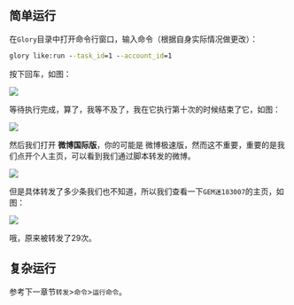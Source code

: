 ## 简单运行

在`Glory`目录中打开命令行窗口，输入命令（根据自身实际情况做更改）：

```cmd
glory like:run --task_id=1 --account_id=1
```

按下回车，如图：

![](https://p.pstatp.com/origin/1379900017e5981449515)

等待执行完成，算了，我等不及了，我在它执行第十次的时候结束了它，如图：

![](https://p.pstatp.com/origin/ff6d000179adef054cad)

然后我们打开 **微博国际版**，你的可能是 微博极速版，然而这不重要，重要的是我们点开个人主页，可以看到我们通过脚本转发的微博。

![](https://p.pstatp.com/origin/1377d000122363233bed9)

但是具体转发了多少条我们也不知道，所以我们查看一下`GEM迷183007`的主页，如图：

![](https://p.pstatp.com/origin/fff5000217e7ce2e09e1)

哦，原来被转发了29次。

## 复杂运行

参考下一章节`转发`>`命令`>`运行命令`。